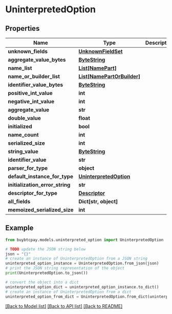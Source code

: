 # UninterpretedOption


## Properties

Name | Type | Description | Notes
------------ | ------------- | ------------- | -------------
**unknown_fields** | [**UnknownFieldSet**](UnknownFieldSet.md) |  | [optional] 
**aggregate_value_bytes** | [**ByteString**](ByteString.md) |  | [optional] 
**name_list** | [**List[NamePart]**](NamePart.md) |  | [optional] 
**name_or_builder_list** | [**List[NamePartOrBuilder]**](NamePartOrBuilder.md) |  | [optional] 
**identifier_value_bytes** | [**ByteString**](ByteString.md) |  | [optional] 
**positive_int_value** | **int** |  | [optional] 
**negative_int_value** | **int** |  | [optional] 
**aggregate_value** | **str** |  | [optional] 
**double_value** | **float** |  | [optional] 
**initialized** | **bool** |  | [optional] 
**name_count** | **int** |  | [optional] 
**serialized_size** | **int** |  | [optional] 
**string_value** | [**ByteString**](ByteString.md) |  | [optional] 
**identifier_value** | **str** |  | [optional] 
**parser_for_type** | **object** |  | [optional] 
**default_instance_for_type** | [**UninterpretedOption**](UninterpretedOption.md) |  | [optional] 
**initialization_error_string** | **str** |  | [optional] 
**descriptor_for_type** | [**Descriptor**](Descriptor.md) |  | [optional] 
**all_fields** | **Dict[str, object]** |  | [optional] 
**memoized_serialized_size** | **int** |  | [optional] 

## Example

```python
from buybtcpay.models.uninterpreted_option import UninterpretedOption

# TODO update the JSON string below
json = "{}"
# create an instance of UninterpretedOption from a JSON string
uninterpreted_option_instance = UninterpretedOption.from_json(json)
# print the JSON string representation of the object
print(UninterpretedOption.to_json())

# convert the object into a dict
uninterpreted_option_dict = uninterpreted_option_instance.to_dict()
# create an instance of UninterpretedOption from a dict
uninterpreted_option_from_dict = UninterpretedOption.from_dict(uninterpreted_option_dict)
```
[[Back to Model list]](../README.md#documentation-for-models) [[Back to API list]](../README.md#documentation-for-api-endpoints) [[Back to README]](../README.md)


